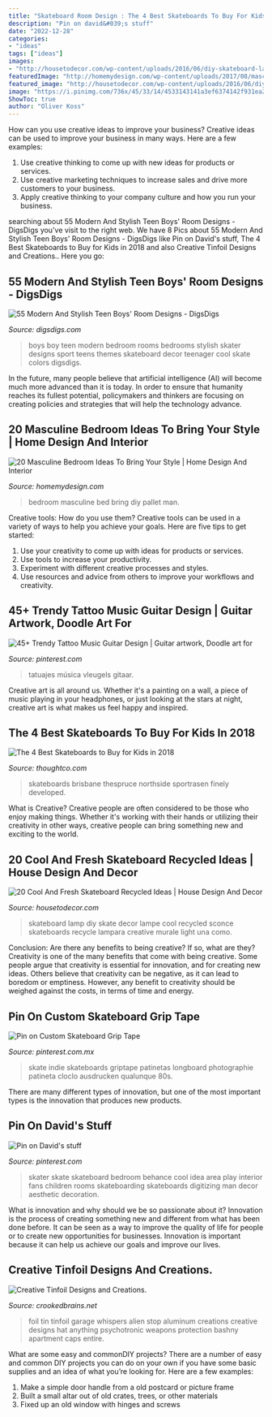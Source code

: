 ```yaml
---
title: "Skateboard Room Design : The 4 Best Skateboards To Buy For Kids In 2018"
description: "Pin on david&#039;s stuff"
date: "2022-12-28"
categories:
- "ideas"
tags: ["ideas"]
images:
- "http://housetodecor.com/wp-content/uploads/2016/06/diy-skateboard-lamp-design.jpg"
featuredImage: "http://homemydesign.com/wp-content/uploads/2017/08/masculine-diy-wooden-pallet-bed-for-man.jpg"
featured_image: "http://housetodecor.com/wp-content/uploads/2016/06/diy-skateboard-lamp-design.jpg"
image: "https://i.pinimg.com/736x/45/33/14/4533143141a3ef6374142f931ea2e317.jpg"
ShowToc: true
author: "Oliver Koss"
---
```



How can you use creative ideas to improve your business?
Creative ideas can be used to improve your business in many ways. Here are a few examples:
1. Use creative thinking to come up with new ideas for products or services.
2. Use creative marketing techniques to increase sales and drive more customers to your business.
3. Apply creative thinking to your company culture and how you run your business.

	

		
searching about 55 Modern And Stylish Teen Boys&#039; Room Designs - DigsDigs you've visit to the right web. We have 8 Pics about 55 Modern And Stylish Teen Boys&#039; Room Designs - DigsDigs like Pin on David&#039;s stuff, The 4 Best Skateboards to Buy for Kids in 2018 and also Creative Tinfoil Designs and Creations.. Here you go:
		
    
## 55 Modern And Stylish Teen Boys&#039; Room Designs - DigsDigs

<img loading=lazy src="https://www.digsdigs.com/photos/modern-and-stylish-teen-boy-rooms-29.jpg" onerror="this.onerror=null;this.src='https://tse1.mm.bing.net/th?id=OIP.u8ZRmjNl9cr12coHQ8OZpwAAAA&amp;pid=15.1';" alt="55 Modern And Stylish Teen Boys&#039; Room Designs - DigsDigs">

_Source: digsdigs.com_

>boys boy teen modern bedroom rooms bedrooms stylish skater designs sport teens themes skateboard decor teenager cool skate colors digsdigs. 

	

In the future, many people believe that artificial intelligence (AI) will become much more advanced than it is today. In order to ensure that humanity reaches its fullest potential, policymakers and thinkers are focusing on creating policies and strategies that will help the technology advance.

    
## 20 Masculine Bedroom Ideas To Bring Your Style | Home Design And Interior

<img loading=lazy src="http://homemydesign.com/wp-content/uploads/2017/08/masculine-diy-wooden-pallet-bed-for-man.jpg" onerror="this.onerror=null;this.src='https://tse2.mm.bing.net/th?id=OIP.VPSpoU11g37MJKk_5MpovwHaKZ&amp;pid=15.1';" alt="20 Masculine Bedroom Ideas To Bring Your Style | Home Design And Interior">

_Source: homemydesign.com_

>bedroom masculine bed bring diy pallet man. 

	

Creative tools: How do you use them?
Creative tools can be used in a variety of ways to help you achieve your goals. Here are five tips to get started: 
1. Use your creativity to come up with ideas for products or services.
2. Use tools to increase your productivity.
3. Experiment with different creative processes and styles.
4. Use resources and advice from others to improve your workflows and creativity.

    
## 45+ Trendy Tattoo Music Guitar Design | Guitar Artwork, Doodle Art For

<img loading=lazy src="https://i.pinimg.com/736x/29/b9/a4/29b9a43ad5fa0c746ac24e8f2726c587.jpg" onerror="this.onerror=null;this.src='https://tse1.mm.bing.net/th?id=OIP.c3rOeBS3Tlb8tar5tBGE8wAAAA&amp;pid=15.1';" alt="45+ Trendy Tattoo Music Guitar Design | Guitar artwork, Doodle art for">

_Source: pinterest.com_

>tatuajes música vleugels gitaar. 

	

Creative art is all around us. Whether it's a painting on a wall, a piece of music playing in your headphones, or just looking at the stars at night, creative art is what makes us feel happy and inspired.

    
## The 4 Best Skateboards To Buy For Kids In 2018

<img loading=lazy src="https://www.thespruce.com/thmb/v6CZoHom9YW1iSCqgqlnLylVbdc=/6406x4275/filters:fill(auto,1)/Getty_10_year_old_girl_skateboarding_LARGE_dsafanda-579a41183df78c32762c8907.jpg" onerror="this.onerror=null;this.src='https://tse1.mm.bing.net/th?id=OIP.X_QZdVJRY2IueA_X7GmI5wHaE8&amp;pid=15.1';" alt="The 4 Best Skateboards to Buy for Kids in 2018">

_Source: thoughtco.com_

>skateboards brisbane thespruce northside sportrasen finely developed. 

	

What is Creative?
Creative people are often considered to be those who enjoy making things. Whether it's working with their hands or utilizing their creativity in other ways, creative people can bring something new and exciting to the world.

    
## 20 Cool And Fresh Skateboard Recycled Ideas | House Design And Decor

<img loading=lazy src="http://housetodecor.com/wp-content/uploads/2016/06/diy-skateboard-lamp-design.jpg" onerror="this.onerror=null;this.src='https://tse4.mm.bing.net/th?id=OIP.5TISa_7vWoMIiIB1tGZB5wHaLH&amp;pid=15.1';" alt="20 Cool And Fresh Skateboard Recycled Ideas | House Design And Decor">

_Source: housetodecor.com_

>skateboard lamp diy skate decor lampe cool recycled sconce skateboards recycle lampara creative murale light una como. 

	

Conclusion: Are there any benefits to being creative? If so, what are they?
Creativity is one of the many benefits that come with being creative. Some people argue that creativity is essential for innovation, and for creating new ideas. Others believe that creativity can be negative, as it can lead to boredom or emptiness. However, any benefit to creativity should be weighed against the costs, in terms of time and energy.

    
## Pin On Custom Skateboard Grip Tape

<img loading=lazy src="https://i.pinimg.com/736x/45/33/14/4533143141a3ef6374142f931ea2e317.jpg" onerror="this.onerror=null;this.src='https://tse3.mm.bing.net/th?id=OIP.DURGd9SYr2oOAs0UY_DLCgHaNJ&amp;pid=15.1';" alt="Pin on Custom Skateboard Grip Tape">

_Source: pinterest.com.mx_

>skate indie skateboards griptape patinetas longboard photographie patineta cloclo ausdrucken qualunque 80s. 

	

There are many different types of innovation, but one of the most important types is the innovation that produces new products.

    
## Pin On David&#039;s Stuff

<img loading=lazy src="https://i.pinimg.com/originals/d0/2b/85/d02b859d6b1ecd02153af97ecb6df738.jpg" onerror="this.onerror=null;this.src='https://tse1.mm.bing.net/th?id=OIP.hgr0QBE2kc2274F9HO2oCgHaFj&amp;pid=15.1';" alt="Pin on David&#039;s stuff">

_Source: pinterest.com_

>skater skate skateboard bedroom behance cool idea area play interior fans children rooms skateboarding skateboards digitizing man decor aesthetic decoration. 

	

What is innovation and why should we be so passionate about it?
Innovation is the process of creating something new and different from what has been done before. It can be seen as a way to improve the quality of life for people or to create new opportunities for businesses. Innovation is important because it can help us achieve our goals and improve our lives.

    
## Creative Tinfoil Designs And Creations.

<img loading=lazy src="http://3.bp.blogspot.com/-BUvP4zrX19c/UTyWCRyMteI/AAAAAAABWGw/XfAlCU_iI5o/s1600/7.jpg" onerror="this.onerror=null;this.src='https://tse2.mm.bing.net/th?id=OIP.eOqxRb03FRpfdIiFrfKiBAHaE6&amp;pid=15.1';" alt="Creative Tinfoil Designs and Creations.">

_Source: crookedbrains.net_

>foil tin tinfoil garage whispers alien stop aluminum creations creative designs hat anything psychotronic weapons protection bashny apartment caps entire. 

	

What are some easy and commonDIY projects?
There are a number of easy and common DIY projects you can do on your own if you have some basic supplies and an idea of what you’re looking for. Here are a few examples:
1. Make a simple door handle from a old postcard or picture frame
2. Built a small altar out of old crates, trees, or other materials
3. Fixed up an old window with hinges and screws

